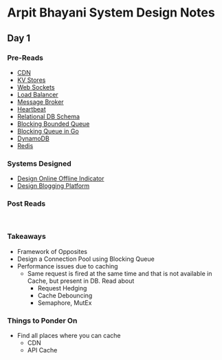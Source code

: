 # Arpit Bhayani System Design Notes

## Day 1

### Pre-Reads
- [CDN](https://www.cloudflare.com/en-in/learning/cdn/what-is-a-cdn/)
- [KV Stores](https://en.wikipedia.org/wiki/Key%E2%80%93value_database)
- [Web Sockets](https://www.twilio.com/docs/glossary/what-are-websockets)
- [Load Balancer](https://www.digitalocean.com/community/tutorials/what-is-load-balancing)
- [Message Broker](https://tsh.io/blog/message-broker/)
- [Heartbeat](https://en.wikipedia.org/wiki/Heartbeat_(computing))
- [Relational DB Schema](https://medium.com/@kimtnguyen/relational-database-schema-design-overview-70e447ff66f9)
- [Blocking Bounded Queue](https://morestina.net/blog/1400/minimalistic-blocking-bounded-queue-for-c)
- [Blocking Queue in Go](https://johannes-weigend.medium.com/concurrency-in-go-32a8b1e35337)
- [DynamoDB](https://docs.aws.amazon.com/amazondynamodb/latest/developerguide/Introduction.html)
- [Redis](https://redis.io/about/)

### Systems Designed
- [Design Online Offline Indicator](https://github.com/arpitbbhayani/system-design-questions/blob/master/online-offline-indicator.md)
- [Design Blogging Platform](https://github.com/arpitbbhayani/system-design-questions/blob/master/blogging-platform.md)

### Post Reads

<br/>

### Takeaways

- Framework of Opposites
- Design a Connection Pool using Blocking Queue
- Performance issues due to caching
  - Same request is fired at the same time and that is not available in Cache, but present in DB. Read about
    - Request Hedging
    - Cache Debouncing
    - Semaphore, MutEx

### Things to Ponder On
- Find all places where you can cache
  - CDN
  - API Cache
